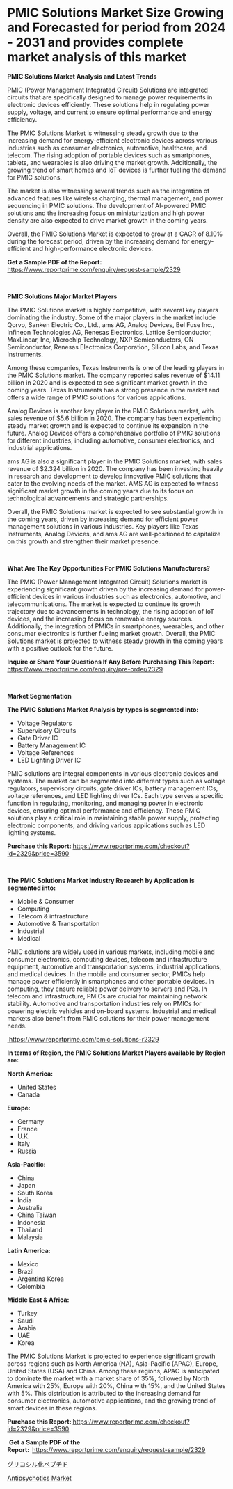 <p><h1>PMIC Solutions Market Size Growing and Forecasted for period from 2024 - 2031 and provides complete market analysis of this market</h1></p><p><strong>PMIC Solutions Market Analysis and Latest Trends</strong></p>
<p><p>PMIC (Power Management Integrated Circuit) Solutions are integrated circuits that are specifically designed to manage power requirements in electronic devices efficiently. These solutions help in regulating power supply, voltage, and current to ensure optimal performance and energy efficiency.</p><p>The PMIC Solutions Market is witnessing steady growth due to the increasing demand for energy-efficient electronic devices across various industries such as consumer electronics, automotive, healthcare, and telecom. The rising adoption of portable devices such as smartphones, tablets, and wearables is also driving the market growth. Additionally, the growing trend of smart homes and IoT devices is further fueling the demand for PMIC solutions.</p><p>The market is also witnessing several trends such as the integration of advanced features like wireless charging, thermal management, and power sequencing in PMIC solutions. The development of AI-powered PMIC solutions and the increasing focus on miniaturization and high power density are also expected to drive market growth in the coming years.</p><p>Overall, the PMIC Solutions Market is expected to grow at a CAGR of 8.10% during the forecast period, driven by the increasing demand for energy-efficient and high-performance electronic devices.</p></p>
<p><strong>Get a Sample PDF of the Report:&nbsp;</strong> <a href="https://www.reportprime.com/enquiry/request-sample/2329">https://www.reportprime.com/enquiry/request-sample/2329</a></p>
<p>&nbsp;</p>
<p><strong>PMIC Solutions Major Market Players</strong></p>
<p><p>The PMIC Solutions market is highly competitive, with several key players dominating the industry. Some of the major players in the market include Qorvo, Sanken Electric Co., Ltd., ams AG, Analog Devices, Bel Fuse Inc., Infineon Technologies AG, Renesas Electronics, Lattice Semiconductor, MaxLinear, Inc, Microchip Technology, NXP Semiconductors, ON Semiconductor, Renesas Electronics Corporation, Silicon Labs, and Texas Instruments.</p><p>Among these companies, Texas Instruments is one of the leading players in the PMIC Solutions market. The company reported sales revenue of $14.11 billion in 2020 and is expected to see significant market growth in the coming years. Texas Instruments has a strong presence in the market and offers a wide range of PMIC solutions for various applications.</p><p>Analog Devices is another key player in the PMIC Solutions market, with sales revenue of $5.6 billion in 2020. The company has been experiencing steady market growth and is expected to continue its expansion in the future. Analog Devices offers a comprehensive portfolio of PMIC solutions for different industries, including automotive, consumer electronics, and industrial applications.</p><p>ams AG is also a significant player in the PMIC Solutions market, with sales revenue of $2.324 billion in 2020. The company has been investing heavily in research and development to develop innovative PMIC solutions that cater to the evolving needs of the market. AMS AG is expected to witness significant market growth in the coming years due to its focus on technological advancements and strategic partnerships.</p><p>Overall, the PMIC Solutions market is expected to see substantial growth in the coming years, driven by increasing demand for efficient power management solutions in various industries. Key players like Texas Instruments, Analog Devices, and ams AG are well-positioned to capitalize on this growth and strengthen their market presence.</p></p>
<p>&nbsp;</p>
<p><strong>What Are The Key Opportunities For PMIC Solutions Manufacturers?</strong></p>
<p><p>The PMIC (Power Management Integrated Circuit) Solutions market is experiencing significant growth driven by the increasing demand for power-efficient devices in various industries such as electronics, automotive, and telecommunications. The market is expected to continue its growth trajectory due to advancements in technology, the rising adoption of IoT devices, and the increasing focus on renewable energy sources. Additionally, the integration of PMICs in smartphones, wearables, and other consumer electronics is further fueling market growth. Overall, the PMIC Solutions market is projected to witness steady growth in the coming years with a positive outlook for the future.</p></p>
<p><strong>Inquire or Share Your Questions If Any Before Purchasing This Report:</strong> <a href="https://www.reportprime.com/enquiry/pre-order/2329">https://www.reportprime.com/enquiry/pre-order/2329</a></p>
<p>&nbsp;</p>
<p><strong>Market Segmentation</strong></p>
<p><strong>The PMIC Solutions Market Analysis by types is segmented into:</strong></p>
<p><ul><li>Voltage Regulators</li><li>Supervisory Circuits</li><li>Gate Driver IC</li><li>Battery Management IC</li><li>Voltage References</li><li>LED Lighting Driver IC</li></ul></p>
<p><p>PMIC solutions are integral components in various electronic devices and systems. The market can be segmented into different types such as voltage regulators, supervisory circuits, gate driver ICs, battery management ICs, voltage references, and LED lighting driver ICs. Each type serves a specific function in regulating, monitoring, and managing power in electronic devices, ensuring optimal performance and efficiency. These PMIC solutions play a critical role in maintaining stable power supply, protecting electronic components, and driving various applications such as LED lighting systems.</p></p>
<p><strong>Purchase this Report:&nbsp;</strong><a href="https://www.reportprime.com/checkout?id=2329&price=3590">https://www.reportprime.com/checkout?id=2329&price=3590</a></p>
<p>&nbsp;</p>
<p><strong>The PMIC Solutions Market Industry Research by Application is segmented into:</strong></p>
<p><ul><li>Mobile & Consumer</li><li>Computing</li><li>Telecom & infrastructure</li><li>Automotive & Transportation</li><li>Industrial</li><li>Medical</li></ul></p>
<p><p>PMIC solutions are widely used in various markets, including mobile and consumer electronics, computing devices, telecom and infrastructure equipment, automotive and transportation systems, industrial applications, and medical devices. In the mobile and consumer sector, PMICs help manage power efficiently in smartphones and other portable devices. In computing, they ensure reliable power delivery to servers and PCs. In telecom and infrastructure, PMICs are crucial for maintaining network stability. Automotive and transportation industries rely on PMICs for powering electric vehicles and on-board systems. Industrial and medical markets also benefit from PMIC solutions for their power management needs.</p></p>
<p><a href="https://www.reportprime.com/pmic-solutions-r2329">&nbsp;https://www.reportprime.com/pmic-solutions-r2329</a></p>
<p><strong>In terms of Region, the PMIC Solutions Market Players available by Region are:</strong></p>
<p>
    <p> <strong> North America: </strong>
        <ul>
            <li>United States</li>
            <li>Canada</li>
        </ul>
        </p> 
    <p> <strong> Europe: </strong>
        <ul>
            <li>Germany</li>
            <li>France</li>
            <li>U.K.</li>
            <li>Italy</li>
            <li>Russia</li>
        </ul>
        </p> 
    <p> <strong> Asia-Pacific: </strong>
        <ul>
            <li>China</li>
            <li>Japan</li>
            <li>South Korea</li>
            <li>India</li>
            <li>Australia</li>
            <li>China Taiwan</li>
            <li>Indonesia</li>
            <li>Thailand</li>
            <li>Malaysia</li>
        </ul>
        </p> 
    <p> <strong> Latin America: </strong>
        <ul>
            <li>Mexico</li>
            <li>Brazil</li>
            <li>Argentina Korea</li>
            <li>Colombia</li>
        </ul>
        </p> 
    <p> <strong> Middle East & Africa: </strong>
        <ul>
            <li>Turkey</li>
            <li>Saudi</li>
            <li>Arabia</li>
            <li>UAE</li>
            <li>Korea</li>
        </ul>
    </p>
    </p>
<p><p>The PMIC Solutions Market is projected to experience significant growth across regions such as North America (NA), Asia-Pacific (APAC), Europe, United States (USA) and China. Among these regions, APAC is anticipated to dominate the market with a market share of 35%, followed by North America with 25%, Europe with 20%, China with 15%, and the United States with 5%. This distribution is attributed to the increasing demand for consumer electronics, automotive applications, and the growing trend of smart devices in these regions.</p></p>
<p><strong>Purchase this Report: </strong><a href="https://www.reportprime.com/checkout?id=2329&price=3590">https://www.reportprime.com/checkout?id=2329&price=3590</a></p>
<p>&nbsp;<strong>Get a Sample PDF of the Report:&nbsp;&nbsp;</strong><a href="https://www.reportprime.com/enquiry/request-sample/2329">https://www.reportprime.com/enquiry/request-sample/2329</a></p>
<p><strong></strong></p>
<p><p><a href="https://github.com/SimeonBode1/Market-Research-Report-List-1/blob/main/446157072197.md">グリコシル化ペプチド</a></p><p><a href="https://view.publitas.com/reportprime-1/antipsychotics-market-exploring-market-share-market-trends-and-future-growth/">Antipsychotics Market</a></p></p>